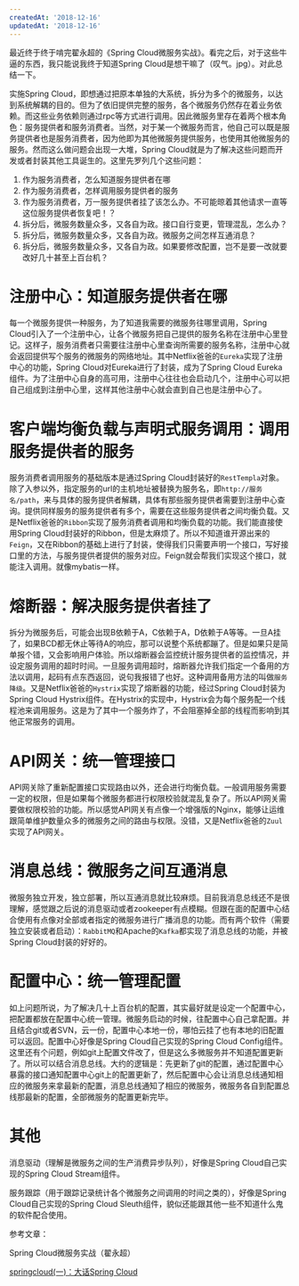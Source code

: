 ```yaml
---
createdAt: '2018-12-16'
updatedAt: '2018-12-16'
---
```

最近终于终于啃完翟永超的《Spring Cloud微服务实战》。看完之后，对于这些牛逼的东西，我只能说我终于知道Spring Cloud是想干嘛了（叹气。jpg）。对此总结一下。

实施Spring Cloud，即想通过把原本单独的大系统，拆分为多个的微服务，以达到系统解耦的目的。但为了依旧提供完整的服务，各个微服务仍然存在着业务依赖。而这些业务依赖则通过rpc等方式进行调用。因此微服务里存在着两个根本角色：服务提供者和服务消费者。当然，对于某一个微服务而言，他自己可以既是服务提供者也是服务消费者，因为他即为其他微服务提供服务，也使用其他微服务的服务。然而这么做问题会出现一大堆，Spring Cloud就是为了解决这些问题而开发或者封装其他工具诞生的。这里先罗列几个这些问题：

1. 作为服务消费者，怎么知道服务提供者在哪
2. 作为服务消费者，怎样调用服务提供者的服务
3. 作为服务消费者，万一服务提供者挂了该怎么办。不可能晾着其他请求一直等这位服务提供者恢复吧！？
4. 拆分后，微服务数量众多，又各自为政。接口自行变更，管理混乱，怎么办？
5. 拆分后，微服务数量众多，又各自为政。微服务之间怎样互通消息？
6. 拆分后，微服务数量众多，又各自为政。如果要修改配置，岂不是要一改就要改好几十甚至上百台机？

<!--more-->

# 注册中心：知道服务提供者在哪
每一个微服务提供一种服务，为了知道我需要的微服务往哪里调用，Spring Cloud引入了一个注册中心，让各个微服务把自己提供的服务名称在注册中心里登记。这样子，服务消费者只需要往注册中心里查询所需要的服务名称，注册中心就会返回提供写个服务的微服务的网络地址。其中Netflix爸爸的`Eureka`实现了注册中心的功能，Spring Cloud对Eureka进行了封装，成为了Spring Cloud Eureka组件。为了注册中心自身的高可用，注册中心往往也会启动几个，注册中心可以把自己组成到注册中心里，这样其他注册中心就会直到自己也是注册中心了。

# 客户端均衡负载与声明式服务调用：调用服务提供者的服务
服务消费者调用服务的基础版本是通过Spring Cloud封装好的`RestTempla`对象。除了入参以外，指定服务的url的主机地址被替换为服务名，即`http://服务名/path`，来与具体的服务提供者解耦，具体有那些服务提供者需要到注册中心查询。提供同样服务的服务提供者有多个，需要在这些服务提供者之间均衡负载。又是Netflix爸爸的`Ribbon`实现了服务消费者调用和均衡负载的功能。我们能直接使用Spring Cloud封装好的Ribbon，但是太麻烦了。所以不知道谁开源出来的`Feign`，又在Ribbon的基础上进行了封装，使得我们只需要声明一个接口，写好接口里的方法，与服务提供者提供的服务对应。Feign就会帮我们实现这个接口，就能注入调用。就像mybatis一样。

# 熔断器：解决服务提供者挂了
拆分为微服务后，可能会出现B依赖于A，C依赖于A，D依赖于A等等。一旦A挂了，如果BCD都无休止等待A的响应，那可以说整个系统都蹦了。但是如果只是简单报个错，又会影响用户体验。所以熔断器会监控统计服务提供者的监控情况，并设定服务调用的超时时间。一旦服务调用超时，熔断器允许我们指定一个备用的方法以调用，起码有点东西返回，说句我报错了也好。这种调用备用方法的叫做`服务降级`。又是Netflix爸爸的`Hystrix`实现了熔断器的功能，经过Spring Cloud封装为Spring Cloud Hystrix组件。在Hystrix的实现中，Hystrix会为每个服务配一个线程池来调用服务。这是为了其中一个服务炸了，不会阻塞掉全部的线程而影响到其他正常服务的调用。

# API网关：统一管理接口
API网关除了重新配置接口实现路由以外，还会进行均衡负载。一般调用服务需要一定的权限，但是如果每个微服务都进行权限校验就混乱复杂了。所以API网关需要做权限校验的功能。所以感觉API网关有点像一个增强版的Nginx，能够让运维跟简单维护数量众多的微服务之间的路由与权限。没错，又是Netflix爸爸的`Zuul`实现了API网关。

# 消息总线：微服务之间互通消息
微服务独立开发，独立部署，所以互通消息就比较麻烦。目前我消息总线还不是很理解，感觉跟之后说的消息驱动或者zookeeper有点模糊。但跟在面的配置中心结合使用有点像对全部或者指定的微服务进行广播消息的功能。而有两个软件（需要独立安装或者启动）：`RabbitMQ`和Apache的`Kafka`都实现了消息总线的功能，并被Spring Cloud封装的好好的。

# 配置中心：统一管理配置
如上问题所说，为了解决几十上百台机的配置，其实最好就是设定一个配置中心，把配置都放在配置中心统一管理。微服务启动的时候，往配置中心自己拿配置。并且结合git或者SVN，云一份，配置中心本地一份，哪怕云挂了也有本地的旧配置可以返回。配置中心好像是Spring Cloud自己实现的Spring Cloud Config组件。这里还有个问题，例如git上配置文件改了，但是这么多微服务并不知道配置更新了。所以可以结合消息总线。大约的逻辑是：先更新了git的配置，通过配置中心暴露的接口通知配置中心git上的配置更新了，然后配置中心会让消息总线通知相应的微服务来拿最新的配置，消息总线通知了相应的微服务，微服务各自到配置总线那最新的配置，全部微服务的配置更新完毕。

# 其他
消息驱动（理解是微服务之间的生产消费异步队列），好像是Spring Cloud自己实现的Spring Cloud Stream组件。

服务跟踪（用于跟踪记录统计各个微服务之间调用的时间之类的），好像是Spring Cloud自己实现的Spring Cloud Sleuth组件，貌似还能跟其他一些不知道什么鬼的软件配合使用。

参考文章：

Spring Cloud微服务实战（翟永超）

[springcloud(一)：大话Spring Cloud](http://www.ityouknow.com/springcloud/2017/05/01/simple-springcloud.html)